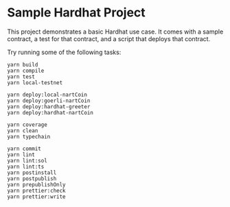 # Sample Hardhat Project

This project demonstrates a basic Hardhat use case. It comes with a sample contract, a test for that contract, and a script that deploys that contract.

Try running some of the following tasks:

```shell
yarn build
yarn compile
yarn test
yarn local-testnet

yarn deploy:local-nartCoin
yarn deploy:goerli-nartCoin
yarn deploy:hardhat-greeter
yarn deploy:hardhat-nartCoin

yarn coverage
yarn clean
yarn typechain

yarn commit
yarn lint
yarn lint:sol
yarn lint:ts
yarn postinstall
yarn postpublish
yarn prepublishOnly
yarn prettier:check
yarn prettier:write
```
